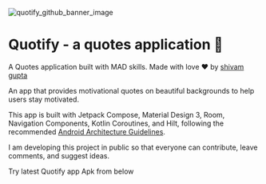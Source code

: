 ![quotify_github_banner_image](https://user-images.githubusercontent.com/83108424/197799810-a6cc5a9b-b6c6-4a5d-8f29-432ca9cb767a.png)

# Quotify - a quotes application 📜

A Quotes application built with MAD skills. Made with love ❤ by [shivam gupta](https://github.com/shivam-gupta007)

An app that provides motivational quotes on beautiful backgrounds to help users stay motivated.

This app is built with Jetpack Compose, Material Design 3, Room, Navigation Components, Kotlin Coroutines, and Hilt, following the recommended [Android Architecture Guidelines](https://developer.android.com/topic/architecture).

I am developing this project in public so that everyone can contribute, leave comments, and suggest ideas.

Try latest Quotify app Apk from below
